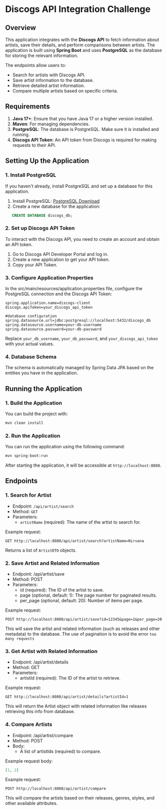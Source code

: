 # Discogs API Integration Challenge

## Overview

This application integrates with the **Discogs API** to fetch information about artists, save their details, and perform comparisons between artists. The application is built using **Spring Boot** and uses **PostgreSQL** as the database for storing the relevant information.

The endpoints allow users to:
- Search for artists with Discogs API.
- Save artist information to the database.
- Retrieve detailed artist information.
- Compare multiple artists based on specific criteria.

## Requirements

1. **Java 17+**: Ensure that you have Java 17 or a higher version installed.
2. **Maven**: For managing dependencies.
3. **PostgreSQL**: The database is PostgreSQL. Make sure it is installed and running.
4. **Discogs API Token**: An API token from Discogs is required for making requests to their API.

## Setting Up the Application

### 1. Install PostgreSQL
If you haven't already, install PostgreSQL and set up a database for this application.

1. Install PostgreSQL: [PostgreSQL Download](https://www.postgresql.org/download/)
2. Create a new database for the application:

```sql
   CREATE DATABASE discogs_db;
```

### 2. Set up Discogs API Token
   To interact with the Discogs API, you need to create an account and obtain an API token.

1. Go to Discogs API Developer Portal and log in.
2. Create a new application to get your API token.
3. Copy your API Token.

### 3. Configure Application Properties
   In the src/main/resources/application.properties file, configure the PostgreSQL connection and the Discogs API Token:

```properties
spring.application.name=discogs-client
discogs.apiToken=your_discogs_api_token

#database configuration
spring.datasource.url=jdbc:postgresql://localhost:5432/discogs_db
spring.datasource.username=your-db-username
spring.datasource.password=your-db-password
```
Replace `your_db_username`, `your_db_password`, and `your_discogs_api_token` with your actual values.

### 4. Database Schema

The schema is automatically managed by Spring Data JPA based on the entities you have in the application.

## Running the Application
### 1. Build the Application
   You can build the project with:

```bash
mvn clean install
```
### 2. Run the Application
   You can run the application using the following command:

```bash
mvn spring-boot:run
```

After starting the application, it will be accessible at `http://localhost:8080`.

## Endpoints
### 1. Search for Artist

   * Endpoint: `/api/artist/search`
   * Method: `GET`
   * Parameters:
     * `artistName` (required): The name of the artist to search for.

Example request:

```
GET http://localhost:8080/api/artist/search?artistName=Nirvana
```

Returns a list of `ArtistDTO` objects.

### 2. Save Artist and Related Information
   * Endpoint: /api/artist/save
   * Method: POST 
   * Parameters:
     * id (required): The ID of the artist to save. 
     * page (optional, default: 1): The page number for paginated results. 
     * per_page (optional, default: 20): Number of items per page.

   Example request:

```
POST http://localhost:8080/api/artist/save?id=12345&page=1&per_page=20
```

This will save the artist and related information (such as releases and other metadata) to the database. The use of pagination is to avoid the error `too many requests`

### 3. Get Artist with Related Information
   * Endpoint: /api/artist/details 
   * Method: GET 
   * Parameters:
     * artistId (required): The ID of the artist to retrieve.

   Example request:

```
GET http://localhost:8080/api/artist/details?artistId=1
```

This will return the Artist object with related information like releases retrieving this info from database.

### 4. Compare Artists
   * Endpoint: /api/artist/compare 
   * Method: POST 
   * Body:
     * A list of artistIds (required) to compare.

   Example request body:

```json
[1, 2]
```

Example request:

```
POST http://localhost:8080/api/artist/compare
```

This will compare the artists based on their releases, genres, styles, and other available attributes.

